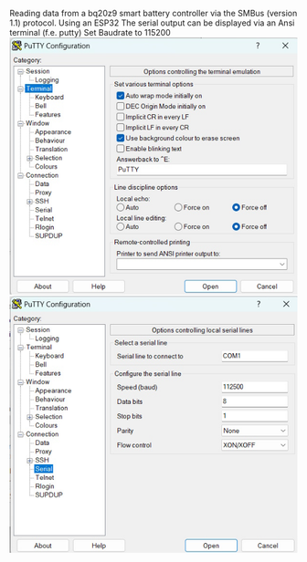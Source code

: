 Reading data from a bq20z9 smart battery controller via the SMBus (version 1.1) protocol. Using an ESP32
The serial output can be displayed via an Ansi terminal (f.e. putty)
Set Baudrate to 115200
![putty_screen_1](pictures/putty_screen_1.jpg)
![putty_screen_1](pictures/putty_screen_2.jpg)
